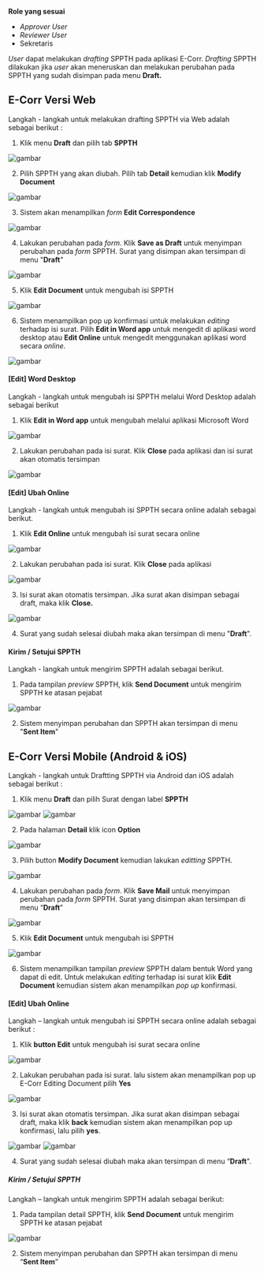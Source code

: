**Role yang sesuai**

- *Approver User*
- *Reviewer User*
- Sekretaris

*User* dapat melakukan *drafting* SPPTH pada aplikasi E-Corr. *Drafting* SPPTH dilakukan jika *user* akan meneruskan dan melakukan perubahan pada SPPTH yang sudah disimpan pada menu **Draft.**

## **E-Corr Versi Web**

Langkah - langkah untuk melakukan drafting SPPTH via Web adalah sebagai berikut :

1. Klik menu **Draft** dan pilih tab **SPPTH**

![gambar](SPPTH/SPPTH_Web/02TH13.png)

2. Pilih SPPTH yang akan diubah. Pilih tab **Detail** kemudian klik **Modify Document**

![gambar](SPPTH/SPPTH_Web/02TH14.png)

3. Sistem akan menampilkan *form* **Edit Correspondence**

![gambar](SPPTH/SPPTH_Web/02TH15.png)

4. Lakukan perubahan pada *form*. Klik **Save as Draft** untuk menyimpan perubahan pada *form* SPPTH. Surat yang disimpan akan tersimpan di menu "**Draft**"

![gambar](SPPTH/SPPTH_Web/02TH16.png)

5. Klik **Edit Document** untuk mengubah isi SPPTH

![gambar](SPPTH/SPPTH_Web/02TH17.png)

6. Sistem menampilkan pop up konfirmasi untuk melakukan *editing* terhadap isi surat. Pilih **Edit in Word app** untuk mengedit di aplikasi word desktop atau **Edit Online** untuk mengedit menggunakan aplikasi word secara _online_.

![gambar](SPPTH/SPPTH_Web/02TH18.png)

#### **[Edit] Word Desktop**

Langkah - langkah untuk mengubah isi SPPTH melalui Word Desktop adalah sebagai berikut

1. Klik **Edit in Word app** untuk mengubah melalui aplikasi Microsoft Word

![gambar](SPPTH/SPPTH_Web/02TH19.png)

2. Lakukan perubahan pada isi surat. Klik **Close** pada aplikasi dan isi surat akan otomatis tersimpan

![gambar](SPPTH/SPPTH_Web/02TH20.png)

#### **[Edit] Ubah Online**

Langkah - langkah untuk mengubah isi SPPTH secara online adalah sebagai berikut.

1. Klik **Edit Online** untuk mengubah isi surat secara online

![gambar](SPPTH/SPPTH_Web/02TH21.png)

2. Lakukan perubahan pada isi surat. Klik **Close** pada aplikasi

![gambar](SPPTH/SPPTH_Web/02TH22.png)

3. Isi surat akan otomatis tersimpan. Jika surat akan disimpan sebagai draft, maka klik **Close.**

![gambar](SPPTH/SPPTH_Web/02TH23.png)

4. Surat yang sudah selesai diubah maka akan tersimpan di menu "**Draft**".

#### **Kirim / Setujui SPPTH**

Langkah - langkah untuk mengirim SPPTH adalah sebagai berikut.

1. Pada tampilan *preview* SPPTH, klik **Send Document** untuk mengirim SPPTH ke atasan pejabat

![gambar](SPPTH/SPPTH_Web/02TH24.png)

2. Sistem menyimpan perubahan dan SPPTH akan tersimpan di menu "**Sent Item**"



## **E-Corr Versi Mobile (Android & iOS)**

Langkah - langkah untuk Draftting SPPTH via Android dan iOS adalah sebagai berikut :

1. Klik menu **Draft** dan pilih Surat dengan label **SPPTH**

![gambar](SPPTH/SPPTH_Android/DraftSPPTH/02A01.jpg) ![gambar](SPPTH/SPPTH_Android/DraftSPPTH/02A02.jpg)

2. Pada halaman **Detail**  klik icon **Option**

![gambar](SPPTH/SPPTH_Android/DraftSPPTH/02A04.jpg)

3. Pilih button **Modify Document** kemudian lakukan _editting_ SPPTH.

![gambar](SPPTH/SPPTH_Android/DraftSPPTH/02A05.jpg)

4. Lakukan perubahan pada _form_. Klik **Save Mail** untuk menyimpan perubahan pada _form_ SPPTH. Surat yang disimpan akan tersimpan di menu “**Draft**"

![gambar](SPPTH/SPPTH_Android/DraftSPPTH/02A06.jpg) 

5. Klik **Edit Document** untuk mengubah isi SPPTH
   
![gambar](SPPTH/SPPTH_Android/DraftSPPTH/02A07.jpg)

6. Sistem menampilkan tampilan _preview_ SPPTH dalam bentuk Word yang dapat di edit. Untuk melakukan _editing_ terhadap isi surat klik **Edit Document** kemudian sistem akan menampilkan _pop up_ konfirmasi.

#### **[Edit] Ubah Online**

Langkah – langkah untuk mengubah isi SPPTH secara online adalah sebagai berikut :

1. Klik  **button Edit** untuk mengubah isi surat secara online

![gambar](SPPTH/SPPTH_Android/DraftSPPTH/02U01.jpg) 

2. Lakukan perubahan pada isi surat. lalu sistem akan menampilkan pop up E-Corr Editing Document pilih **Yes**

![gambar](SPPTH/SPPTH_Android/DraftSPPTH/02U02.jpg)

3. Isi surat akan otomatis tersimpan. Jika surat akan disimpan sebagai draft, maka klik **back** kemudian sistem akan menampilkan pop up konfirmasi, lalu pilih **yes**. 

![gambar](SPPTH/SPPTH_Android/DraftSPPTH/02U03.jpg) ![gambar](SPPTH/SPPTH_Android/DraftSPPTH/02U04.jpg)

4. Surat yang sudah selesai diubah maka akan tersimpan di menu “**Draft**".
   
##### **Kirim / Setujui SPPTH**

Langkah – langkah untuk mengirim SPPTH adalah sebagai berikut:

1. Pada tampilan detail SPPTH, klik **Send Document** untuk mengirim SPPTH ke atasan pejabat

![gambar](SPPTH/SPPTH_Android/DraftSPPTH/02U05.jpg)

2. Sistem menyimpan perubahan dan SPPTH akan tersimpan di menu “**Sent Item**”



